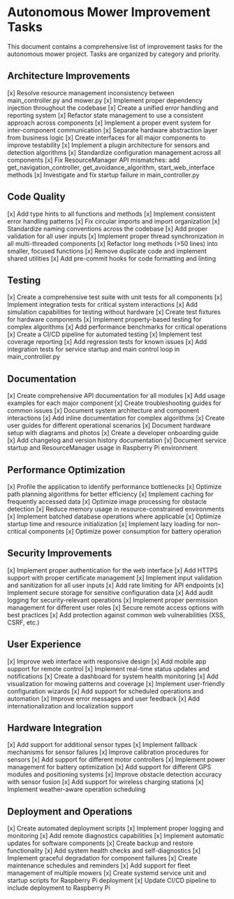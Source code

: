 # Autonomous Mower Improvement Tasks

This document contains a comprehensive list of improvement tasks for the autonomous mower project. Tasks are organized by category and priority.

## Architecture Improvements

[x] Resolve resource management inconsistency between main_controller.py and mower.py
[x] Implement proper dependency injection throughout the codebase
[x] Create a unified error handling and reporting system
[x] Refactor state management to use a consistent approach across components
[x] Implement a proper event system for inter-component communication
[x] Separate hardware abstraction layer from business logic
[x] Create interfaces for all major components to improve testability
[x] Implement a plugin architecture for sensors and detection algorithms
[x] Standardize configuration management across all components
[x] Fix ResourceManager API mismatches: add get_navigation_controller, get_avoidance_algorithm, start_web_interface methods
[x] Investigate and fix startup failure in main_controller.py

## Code Quality

[x] Add type hints to all functions and methods
[x] Implement consistent error handling patterns
[x] Fix circular imports and import organization
[x] Standardize naming conventions across the codebase
[x] Add proper validation for all user inputs
[x] Implement proper thread synchronization in all multi-threaded components
[x] Refactor long methods (>50 lines) into smaller, focused functions
[x] Remove duplicate code and implement shared utilities
[x] Add pre-commit hooks for code formatting and linting

## Testing

[x] Create a comprehensive test suite with unit tests for all components
[x] Implement integration tests for critical system interactions
[x] Add simulation capabilities for testing without hardware
[x] Create test fixtures for hardware components
[x] Implement property-based testing for complex algorithms
[x] Add performance benchmarks for critical operations
[x] Create a CI/CD pipeline for automated testing
[x] Implement test coverage reporting
[x] Add regression tests for known issues
[x] Add integration tests for service startup and main control loop in main_controller.py

## Documentation

[x] Create comprehensive API documentation for all modules
[x] Add usage examples for each major component
[x] Create troubleshooting guides for common issues
[x] Document system architecture and component interactions
[x] Add inline documentation for complex algorithms
[x] Create user guides for different operational scenarios
[x] Document hardware setup with diagrams and photos
[x] Create a developer onboarding guide
[x] Add changelog and version history documentation
[x] Document service startup and ResourceManager usage in Raspberry Pi environment

## Performance Optimization

[x] Profile the application to identify performance bottlenecks
[x] Optimize path planning algorithms for better efficiency
[x] Implement caching for frequently accessed data
[x] Optimize image processing for obstacle detection
[x] Reduce memory usage in resource-constrained environments
[x] Implement batched database operations where applicable
[x] Optimize startup time and resource initialization
[x] Implement lazy loading for non-critical components
[x] Optimize power consumption for battery operation

## Security Improvements

[x] Implement proper authentication for the web interface
[x] Add HTTPS support with proper certificate management
[x] Implement input validation and sanitization for all user inputs
[x] Add rate limiting for API endpoints
[x] Implement secure storage for sensitive configuration data
[x] Add audit logging for security-relevant operations
[x] Implement proper permission management for different user roles
[x] Secure remote access options with best practices
[x] Add protection against common web vulnerabilities (XSS, CSRF, etc.)

## User Experience

[x] Improve web interface with responsive design
[x] Add mobile app support for remote control
[x] Implement real-time status updates and notifications
[x] Create a dashboard for system health monitoring
[x] Add visualization for mowing patterns and coverage
[x] Implement user-friendly configuration wizards
[x] Add support for scheduled operations and automation
[x] Improve error messages and user feedback
[x] Add internationalization and localization support

## Hardware Integration

[x] Add support for additional sensor types
[x] Implement fallback mechanisms for sensor failures
[x] Improve calibration procedures for sensors
[x] Add support for different motor controllers
[x] Implement power management for battery optimization
[x] Add support for different GPS modules and positioning systems
[x] Improve obstacle detection accuracy with sensor fusion
[x] Add support for wireless charging stations
[x] Implement weather-aware operation scheduling

## Deployment and Operations

[x] Create automated deployment scripts
[x] Implement proper logging and monitoring
[x] Add remote diagnostics capabilities
[x] Implement automatic updates for software components
[x] Create backup and restore functionality
[x] Add system health checks and self-diagnostics
[x] Implement graceful degradation for component failures
[x] Create maintenance schedules and reminders
[x] Add support for fleet management of multiple mowers
[x] Create systemd service unit and startup scripts for Raspberry Pi deployment
[x] Update CI/CD pipeline to include deployment to Raspberry Pi
